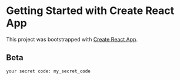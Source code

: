 # Getting Started with Create React App

This project was bootstrapped with [Create React App](https://github.com/facebook/create-react-app).

## Beta

    your secret code: my_secret_code